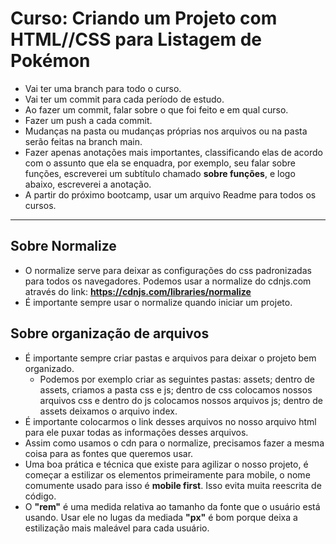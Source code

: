 # Curso: Criando um Projeto com HTML//CSS para Listagem de Pokémon
-  Vai ter uma branch para todo o curso.
-  Vai ter um commit para cada período de estudo.
-  Ao fazer um commit, falar sobre o que foi feito e em qual curso.
-  Fazer um push a cada commit.
-  Mudanças na pasta ou mudanças próprias nos arquivos ou na pasta serão feitas na branch main.
-  Fazer apenas anotações mais importantes, classificando elas de acordo com o assunto que ela se enquadra, por exemplo, seu falar sobre funções, escreverei um subtítulo chamado **sobre funções**, e logo abaixo, escreverei a anotação.
-  A partir do próximo bootcamp, usar um arquivo Readme para todos os cursos.
<hr>

## Sobre Normalize
-  O normalize serve para deixar as configurações do css padronizadas para todos os navegadores. Podemos usar a normalize do cdnjs.com através do link: **https://cdnjs.com/libraries/normalize**
-  É importante sempre usar o normalize quando iniciar um projeto.

## Sobre organização de arquivos
-  É importante sempre criar pastas e arquivos para deixar o projeto bem organizado.
    -  Podemos por exemplo criar as seguintes pastas: assets; dentro de assets, criamos a pasta css e js; dentro de css colocamos nossos arquivos css e dentro do js colocamos nossos arquivos js; dentro de assets deixamos o arquivo index.
-  É importante colocarmos o link desses arquivos no nosso arquivo html para ele puxar todas as informações desses arquivos.
-  Assim como usamos o cdn para o normalize, precisamos fazer a mesma coisa para as fontes que queremos usar.
-  Uma boa prática e técnica que existe para agilizar o nosso projeto, é começar a estilizar os elementos primeiramente para mobile, o nome comumente usado para isso é **mobile first**. Isso evita muita reescrita de código.
-  O **"rem"** é uma medida relativa ao tamanho da fonte que o usuário está usando. Usar ele no lugas da mediada **"px"** é bom porque deixa a estilização mais maleável para cada usuário.